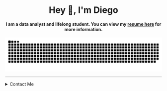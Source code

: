 <!DOCTYPE html>
<html lang="en">
<head>
  <meta charset="UTF-8">
  <meta name="viewport" content="width=device-width, initial-scale=1.0">
<!--   <title>Diego - Data Analytics Professional</title> -->
</head>
<body>

<div align="center">
  <span>
    <h1>Hey 👋, I'm Diego</h1>
    <h4>I am a data analyst and lifelong student. You can view my <a href="https://github.com/destuar/destuar/blob/main/Estuar%2C%20Diego%20-%20Resume.pdf" target="_blank">resume here</a> for more information.</h4>
  </span>
</div>
<picture>
  <source
    media="(prefers-color-scheme: dark)"
    srcset="https://raw.githubusercontent.com/platane/snk/output/github-contribution-grid-snake-dark.svg"
  />
  <source
    media="(prefers-color-scheme: light)"
    srcset="https://raw.githubusercontent.com/platane/snk/output/github-contribution-grid-snake.svg"
  />
  <img
    alt="github contribution grid snake animation"
    src="https://raw.githubusercontent.com/platane/snk/output/github-contribution-grid-snake.svg"
  />
</picture>

<hr>

<details>
  <summary>Contact Me</summary>
  <div align="center">
    <p>
      <a href="https://www.linkedin.com/in/diegoestuar/" target="_blank" style="text-decoration: none; display: inline-block;">
        <img src="https://img.shields.io/badge/linkedin-%231DA1F2.svg?style=for-the-badge&logo=linkedin&logoColor=white" alt="LinkedIn Badge" height="30">
      </a>&nbsp;&nbsp;
      <a href="mailto:diegojestuar@gmail.com" target="_blank" style="text-decoration: none; display: inline-block;">
        <img src="https://img.shields.io/badge/gmail-EA4335.svg?style=for-the-badge&logo=gmail&logoColor=white" alt="Gmail Badge" height="30">
      </a>
    </p>
  </div>
</details>
